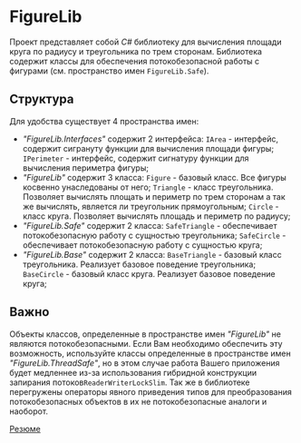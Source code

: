 # FigureLib

Проект представляет собой *C#* библиотеку для вычисления площади круга по радиусу и треугольника по трем сторонам. Библиотека содержит классы для обеспечения потокобезопасной работы с фигурами (см. пространство имен <code>FigureLib.Safe</code>).

## Структура
Для удобства существует 4 пространства имен:
- *"FigureLib.Interfaces"* содержит 2 интерфейса:
<code>IArea</code> - интерфейс, содержит сигрануту функции для вычисления площади фигуры;
<code>IPerimeter</code> - интерфейс, содержит сигнатуру функции для вычисления периметра фигуры;
- *"FigureLib"* содержит 3 класса:
<code>Figure</code> - базовый класс. Все фигуры косвенно унаследованы от него;
<code>Triangle</code> - класс треугольника. Позволяет вычислять площать и периметр по трем сторонам а так же вычислять, является ли треугольник прямоугольным;
<code>Circle</code> - класс круга. Позволяет вычислять площадь и периметр по радиусу;
- *"FigureLib.Safe"* содержит 2 класса:
<code>SafeTriangle</code> - обеспечивает потокобезопасную работу с сущностью треугольника;
<code>SafeCircle</code> - обеспечивает потокобезопасную работу с сущностью круга;
- *"FigureLib.Base"* содержит 2 класса:
<code>BaseTriangle</code> - базовый класс треугольника. Реализует базовое поведение треугольника;
<code>BaseCircle</code> - базовый класс круга. Реализует базовое поведение круга;

## Важно
Объекты классов, определенные в пространстве имен *"FigureLib"* не являются потокобезопасными. Если Вам необходимо обеспечить эту возможность, используйте классы определенные в пространстве имен *"FigureLib.ThreadSafe"*, но в этом случае работа Вашего приложения будет медленнее из-за использования гибридной конструкции запирания потоков<code>ReaderWriterLockSlim</code>. Так же в библиотеке перегружены операторы явного приведения типов для преобразования потокобезопасных объектов в их не потокобезопасные аналоги и наоборот.


[Резюме](https://solnechnogorsk.hh.ru/resume/838df4a1ff0b5c7c660039ed1f753151616743?disableBrowserCache=true&hhtmFrom=resume_list)

